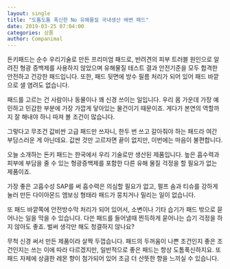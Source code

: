 ```yaml
---
layout: single
title: "도톰도톰 폭신한 No 유해물질 국내생산 배변 패드"
date: 2019-03-25 07:04:00
categories: 상품
author: Companimal
---
```


돈키패드는 순수 우리기술로 만든 프리미엄 패드로, 반려견의 피부 트러블 원인으로 알려진 형광 증백제를 사용하지 않았으며 유해물질 테스트 결과 안전기준을 모두 합격한 안전하고 건강한 패드입니다. 또한, 패드 뒷면에 방수 필름 처리가 되어 있어 패드 바깥으로 샐 염려도 없습니다.

패드를 고르는 건 사람이나 동물이나 꽤 신경 쓰이는 일입니다. 우리 몸 가운데 가장 예민하고 민감한 부분에 가장 가깝게 닿아있는 물건이기 때문이죠. 게다가 본연의 역할까지 잘 해내야 하니 따져 볼 조건이 많습니다.

그렇다고 무조건 값비싼 고급 패드만 쓰자니, 한두 번 쓰고 갈아줘야 하는 패드라 여간 부담스러운 게 아닌데요. 값싼 것만 고르자면 끝이 없지만, 이번에는 마음이 불편합니다.

오늘 소개하는 돈키 패드는 한국에서 우리 기술로만 생산된 제품입니다. 높은 흡수력과 피부에 부담을 줄 수 있는 형광증백제를 포함한 다른 유해 물질 걱정을 할 필요가 없는 제품이죠.

가장 좋은 고흡수성 SAP를 써 흡수력은 의심할 필요가 없고, 펄프 솜과 티슈를 강하게 눌러 만든 다이아몬드 엠보싱 형태라 패드가 뭉치거나 밀리는 일이 없습니다.

또 패드 바깥쪽에 안전방수막 처리가 되어 있어서, 소변이나 기타 습기가 패드 밖으로 묻어나는 일을 막을 수 있습니다. 다쓴 패드를 들어낼때 찐득하게 묻어나는 습기 걱정을 하지 않아도 좋죠. 벌써 생각만 해도 청결하지 않나요?

무척 신경 써서 만든 제품이라 살짝 두껍습니다. 패드의 두꺼움이 나쁜 조건인지 좋은 조건인지는 쓰는 이에 따라 다르겠지만, 일반적으로 좋은 패드는 항상 도톰푹신하지요. 또 패드 자체에 상큼한 레몬 향이 첨가되어 있어 조금 더 산뜻한 향을 느끼실 수 있습니다.
